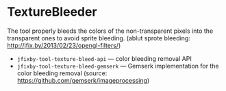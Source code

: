 # TextureBleeder
The tool properly bleeds the colors of the non-transparent pixels into the transparent ones to avoid sprite bleeding.
(ablut sprote bleeding: http://jfix.by/2013/02/23/opengl-filters/)
- `jfixby-tool-texture-bleed-api` — color bleeding removal API
- `jfixby-tool-texture-bleed-gemserk` — Gemserk implementation for the color bleeding removal (source: https://github.com/gemserk/imageprocessing)
